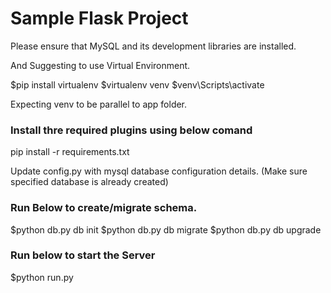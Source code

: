 # Sample Flask Project

Please ensure that MySQL and its development libraries are installed.

And Suggesting to use Virtual Environment.

$pip install virtualenv
$virtualenv venv
$venv\Scripts\activate

Expecting venv to be parallel to app folder.

### Install thre required plugins using below comand
pip install -r requirements.txt

Update config.py with mysql database configuration details. (Make sure specified database is already created)

### Run Below to create/migrate schema.
$python db.py db init
$python db.py db migrate
$python db.py db upgrade

### Run below to start the Server
$python run.py
